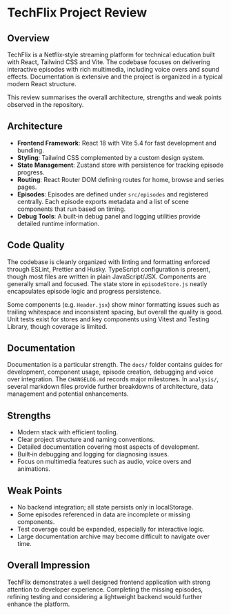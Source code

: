 # TechFlix Project Review

## Overview

TechFlix is a Netflix‑style streaming platform for technical education built with React, Tailwind CSS and Vite. The codebase focuses on delivering interactive episodes with rich multimedia, including voice overs and sound effects. Documentation is extensive and the project is organized in a typical modern React structure.

This review summarises the overall architecture, strengths and weak points observed in the repository.

## Architecture

- **Frontend Framework**: React 18 with Vite 5.4 for fast development and bundling.
- **Styling**: Tailwind CSS complemented by a custom design system.
- **State Management**: Zustand store with persistence for tracking episode progress.
- **Routing**: React Router DOM defining routes for home, browse and series pages.
- **Episodes**: Episodes are defined under `src/episodes` and registered centrally. Each episode exports metadata and a list of scene components that run based on timing.
- **Debug Tools**: A built‑in debug panel and logging utilities provide detailed runtime information.

## Code Quality

The codebase is cleanly organized with linting and formatting enforced through ESLint, Prettier and Husky. TypeScript configuration is present, though most files are written in plain JavaScript/JSX. Components are generally small and focused. The state store in `episodeStore.js` neatly encapsulates episode logic and progress persistence.

Some components (e.g. `Header.jsx`) show minor formatting issues such as trailing whitespace and inconsistent spacing, but overall the quality is good. Unit tests exist for stores and key components using Vitest and Testing Library, though coverage is limited.

## Documentation

Documentation is a particular strength. The `docs/` folder contains guides for development, component usage, episode creation, debugging and voice over integration. The `CHANGELOG.md` records major milestones. In `analysis/`, several markdown files provide further breakdowns of architecture, data management and potential enhancements.

## Strengths

- Modern stack with efficient tooling.
- Clear project structure and naming conventions.
- Detailed documentation covering most aspects of development.
- Built‑in debugging and logging for diagnosing issues.
- Focus on multimedia features such as audio, voice overs and animations.

## Weak Points

- No backend integration; all state persists only in localStorage.
- Some episodes referenced in data are incomplete or missing components.
- Test coverage could be expanded, especially for interactive logic.
- Large documentation archive may become difficult to navigate over time.

## Overall Impression

TechFlix demonstrates a well designed frontend application with strong attention to developer experience. Completing the missing episodes, refining testing and considering a lightweight backend would further enhance the platform.
